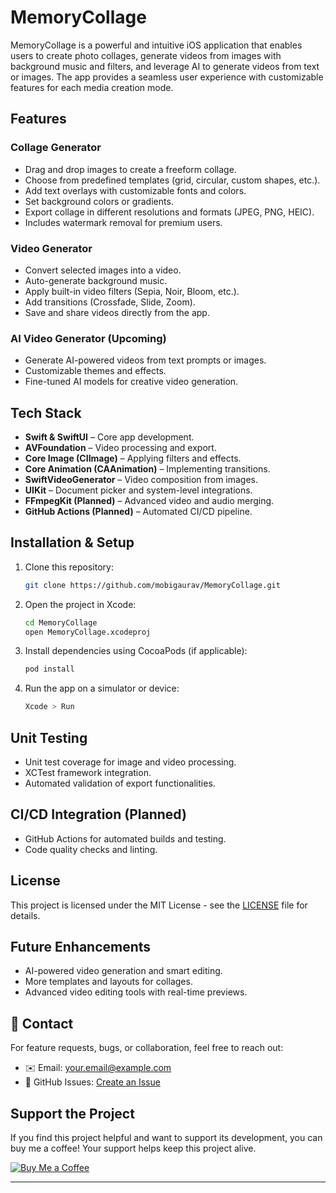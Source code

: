 # MemoryCollage

MemoryCollage is a powerful and intuitive iOS application that enables users to create photo collages, generate videos from images with background music and filters, and leverage AI to generate videos from text or images. The app provides a seamless user experience with customizable features for each media creation mode.

##  Features

### **Collage Generator**
- Drag and drop images to create a freeform collage.
- Choose from predefined templates (grid, circular, custom shapes, etc.).
- Add text overlays with customizable fonts and colors.
- Set background colors or gradients.
- Export collage in different resolutions and formats (JPEG, PNG, HEIC).
- Includes watermark removal for premium users.

### **Video Generator**
- Convert selected images into a video.
- Auto-generate background music.
- Apply built-in video filters (Sepia, Noir, Bloom, etc.).
- Add transitions (Crossfade, Slide, Zoom).
- Save and share videos directly from the app.

### **AI Video Generator (Upcoming)**
- Generate AI-powered videos from text prompts or images.
- Customizable themes and effects.
- Fine-tuned AI models for creative video generation.

## Tech Stack
- **Swift & SwiftUI** – Core app development.
- **AVFoundation** – Video processing and export.
- **Core Image (CIImage)** – Applying filters and effects.
- **Core Animation (CAAnimation)** – Implementing transitions.
- **SwiftVideoGenerator** – Video composition from images.
- **UIKit** – Document picker and system-level integrations.
- **FFmpegKit (Planned)** – Advanced video and audio merging.
- **GitHub Actions (Planned)** – Automated CI/CD pipeline.

## Installation & Setup
1. Clone this repository:
   ```bash
   git clone https://github.com/mobigaurav/MemoryCollage.git
   ```
2. Open the project in Xcode:
   ```bash
   cd MemoryCollage
   open MemoryCollage.xcodeproj
   ```
3. Install dependencies using CocoaPods (if applicable):
   ```bash
   pod install
   ```
4. Run the app on a simulator or device:
   ```bash
   Xcode > Run
   ```

## Unit Testing
- Unit test coverage for image and video processing.
- XCTest framework integration.
- Automated validation of export functionalities.

## CI/CD Integration (Planned)
- GitHub Actions for automated builds and testing.
- Code quality checks and linting.

## License
This project is licensed under the MIT License - see the [LICENSE](LICENSE) file for details.

## Future Enhancements
- AI-powered video generation and smart editing.
- More templates and layouts for collages.
- Advanced video editing tools with real-time previews.

## 📧 Contact
For feature requests, bugs, or collaboration, feel free to reach out:
- ✉️ Email: your.email@example.com
- 🔗 GitHub Issues: [Create an Issue](https://github.com/yourusername/MemoryCollage/issues)

## Support the Project

If you find this project helpful and want to support its development, you can buy me a coffee! Your support helps keep this project alive.

[![Buy Me a Coffee](https://img.shields.io/badge/Buy%20Me%20A%20Coffee-Support-yellow?style=flat&logo=buy-me-a-coffee)](https://buymeacoffee.com/mobigaurav)


---



